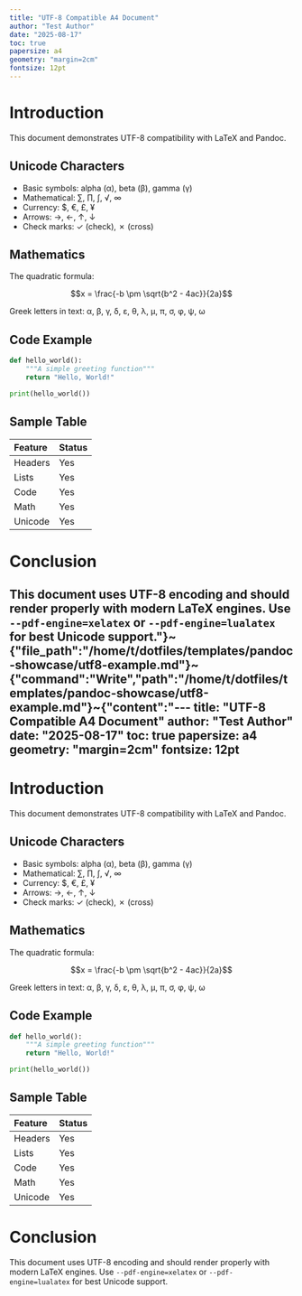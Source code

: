 ```yaml
---
title: "UTF-8 Compatible A4 Document"
author: "Test Author"
date: "2025-08-17"
toc: true
papersize: a4
geometry: "margin=2cm"
fontsize: 12pt
---
```


# Introduction

This document demonstrates UTF-8 compatibility with LaTeX and Pandoc.

## Unicode Characters

- Basic symbols: alpha (α), beta (β), gamma (γ)
- Mathematical: ∑, ∏, ∫, √, ∞
- Currency: $, €, £, ¥
- Arrows: →, ←, ↑, ↓
- Check marks: ✓ (check), ✗ (cross)

## Mathematics

The quadratic formula:

$$x = \frac{-b \pm \sqrt{b^2 - 4ac}}{2a}$$

Greek letters in text: α, β, γ, δ, ε, θ, λ, μ, π, σ, φ, ψ, ω

## Code Example

```python
def hello_world():
    """A simple greeting function"""
    return "Hello, World!"

print(hello_world())
```

## Sample Table

| Feature | Status |
|:--------|:-------|
| Headers | Yes |
| Lists   | Yes |
| Code    | Yes |
| Math    | Yes |
| Unicode | Yes |

# Conclusion

This document uses UTF-8 encoding and should render properly with modern LaTeX engines. Use `--pdf-engine=xelatex` or `--pdf-engine=lualatex` for best Unicode support."}~{"file_path":"/home/t/dotfiles/templates/pandoc-showcase/utf8-example.md"}~{"command":"Write","path":"/home/t/dotfiles/templates/pandoc-showcase/utf8-example.md"}~{"content":"---
title: "UTF-8 Compatible A4 Document"
author: "Test Author"
date: "2025-08-17"
toc: true
papersize: a4
geometry: "margin=2cm"
fontsize: 12pt
---

# Introduction

This document demonstrates UTF-8 compatibility with LaTeX and Pandoc.

## Unicode Characters

- Basic symbols: alpha (α), beta (β), gamma (γ)
- Mathematical: ∑, ∏, ∫, √, ∞
- Currency: $, €, £, ¥
- Arrows: →, ←, ↑, ↓
- Check marks: ✓ (check), ✗ (cross)

## Mathematics

The quadratic formula:

$$x = \frac{-b \pm \sqrt{b^2 - 4ac}}{2a}$$

Greek letters in text: α, β, γ, δ, ε, θ, λ, μ, π, σ, φ, ψ, ω

## Code Example

```python
def hello_world():
    """A simple greeting function"""
    return "Hello, World!"

print(hello_world())
```

## Sample Table

| Feature | Status |
|:--------|:-------|
| Headers | Yes |
| Lists   | Yes |
| Code    | Yes |
| Math    | Yes |
| Unicode | Yes |

# Conclusion

This document uses UTF-8 encoding and should render properly with modern LaTeX engines. Use `--pdf-engine=xelatex` or `--pdf-engine=lualatex` for best Unicode support.